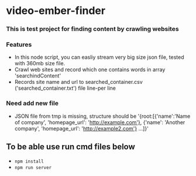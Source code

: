 # video-ember-finder

### This is test project for finding content by crawling websites

### Features
- In this node script, you can easliy stream very big size json file, tested with 360mb size file.
- Crawl web sites and record which one contains words in array 'searchindContent'
- Records site name and url to searched_container.csv ('searched_container.txt') file line-per line

### Need add new file
- JSON file from tmp is missing, structure should be 
  '{root:[{'name':'Name of company', 'homepage_url': 'http://example.com'}, {'name': 'Another company', 'homepage_url': 'http://example2.com'} ...]}'

## To be able use run cmd files below
- `npm install`
- `npm run server`